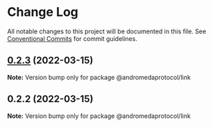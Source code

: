 # Change Log

All notable changes to this project will be documented in this file.
See [Conventional Commits](https://conventionalcommits.org) for commit guidelines.

## [0.2.3](https://github.com/andromedaprotocol/design-system/compare/@andromedaprotocol/link@0.2.2...@andromedaprotocol/link@0.2.3) (2022-03-15)

**Note:** Version bump only for package @andromedaprotocol/link





## 0.2.2 (2022-03-15)

**Note:** Version bump only for package @andromedaprotocol/link
